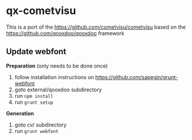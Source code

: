 # qx-cometvisu

This is a port of the https://github.com/cometvisu/cometvisu based on the https://github.com/qooxdoo/qooxdoo framework


## Update webfont

**Preparation** (only needs to be done once)
1. follow installation instructions on https://github.com/sapegin/grunt-webfont
2. goto external/qooxdoo subdirectory
3. run `npm install`
4. run `grunt setup`

**Generation**
1. goto cv/ subdirectory
2. run `grunt webfont`